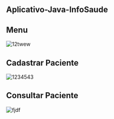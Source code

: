 ## Aplicativo-Java-InfoSaude

## Menu
![12twew](https://user-images.githubusercontent.com/90639226/177020537-b1817a7c-8bad-4138-8c75-9a4e3d602e69.png)

## Cadastrar Paciente
![1234543](https://user-images.githubusercontent.com/90639226/177020544-828fa1f0-1f30-454f-bf61-b2f6572bb3f9.png)

## Consultar Paciente
![fjdf](https://user-images.githubusercontent.com/90639226/177020552-db301a8f-f1d7-4f33-b8f9-75d9fac61596.png)




